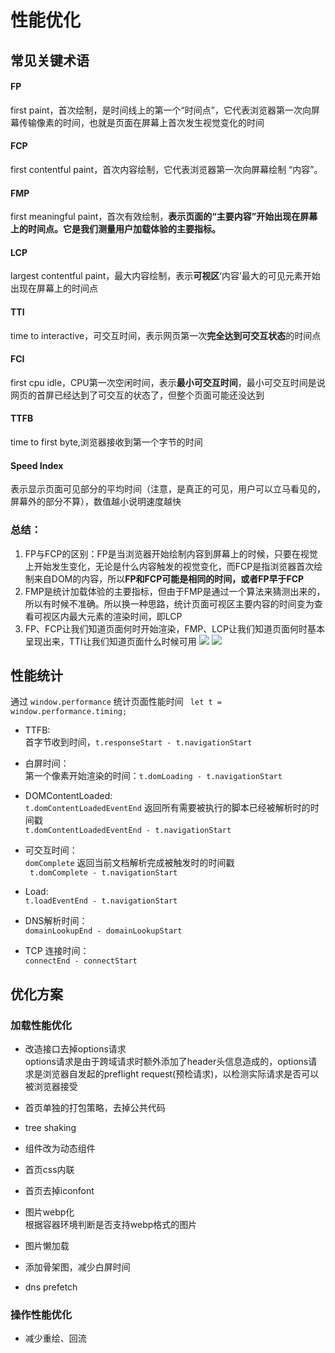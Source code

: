# 性能优化
## 常见关键术语
#### FP  
first paint，首次绘制，是时间线上的第一个“时间点”，它代表浏览器第一次向屏幕传输像素的时间，也就是页面在屏幕上首次发生视觉变化的时间
#### FCP  
first contentful paint，首次内容绘制，它代表浏览器第一次向屏幕绘制 “内容”。
#### FMP  
first meaningful paint，首次有效绘制，**表示页面的“主要内容”开始出现在屏幕上的时间点。它是我们测量用户加载体验的主要指标。**
#### LCP  
largest contentful paint，最大内容绘制，表示**可视区**‘内容’最大的可见元素开始出现在屏幕上的时间点
#### TTI
time to interactive，可交互时间，表示网页第一次**完全达到可交互状态**的时间点
#### FCI
first cpu idle，CPU第一次空闲时间，表示**最小可交互时间**，最小可交互时间是说网页的首屏已经达到了可交互的状态了，但整个页面可能还没达到
#### TTFB
time to first byte,浏览器接收到第一个字节的时间
#### Speed Index  
表示显示页面可见部分的平均时间（注意，是真正的可见，用户可以立马看见的，屏幕外的部分不算），数值越小说明速度越快  
### 总结：
1. FP与FCP的区别：FP是当浏览器开始绘制内容到屏幕上的时候，只要在视觉上开始发生变化，无论是什么内容触发的视觉变化，而FCP是指浏览器首次绘制来自DOM的内容，所以**FP和FCP可能是相同的时间，或者FP早于FCP**
2. FMP是统计加载体验的主要指标，但由于FMP是通过一个算法来猜测出来的，所以有时候不准确。所以换一种思路，统计页面可视区主要内容的时间变为查看可视区内最大元素的渲染时间，即LCP
3. FP、FCP让我们知道页面何时开始渲染，FMP、LCP让我们知道页面何时基本呈现出来，TTI让我们知道页面什么时候可用
![](https://mmbiz.qpic.cn/mmbiz_png/MpGQUHiaib4ib7IGiboflmhpibLq6UD9r8Y1Fhp8Yhicldb66HPwJibC0Rsj0cFzTRaSxuyKfMecbjWZLiatDWePLh4wWQ/640?wx_fmt=png&tp=webp&wxfrom=5&wx_lazy=1&wx_co=1)
![](https://mmbiz.qpic.cn/mmbiz_png/MpGQUHiaib4ib7IGiboflmhpibLq6UD9r8Y1FGFBsKNiaYGhMPl7FdhXCoMckcjfNT7QPz8psibbTBaqlfibz6xbJUWjtQ/640?wx_fmt=png&tp=webp&wxfrom=5&wx_lazy=1&wx_co=1)

## 性能统计
通过 `window.performance` 统计页面性能时间
` let t = window.performance.timing;`
- TTFB:  
  首字节收到时间，`t.responseStart - t.navigationStart`

- 白屏时间：  
  第一个像素开始渲染的时间：`t.domLoading - t.navigationStart`

- DOMContentLoaded:  
  `t.domContentLoadedEventEnd` 返回所有需要被执行的脚本已经被解析时的时间戳  
  `t.domContentLoadedEventEnd - t.navigationStart`

- 可交互时间：  
  `domComplete` 返回当前文档解析完成被触发时的时间戳  
  ` t.domComplete - t.navigationStart`

- Load:  
  `t.loadEventEnd - t.navigationStart`

- DNS解析时间：  
  `domainLookupEnd - domainLookupStart`

- TCP 连接时间：  
  `connectEnd - connectStart`

## 优化方案
### 加载性能优化
- 改造接口去掉options请求  
  options请求是由于跨域请求时额外添加了header头信息造成的，options请求是浏览器自发起的preflight request(预检请求)，以检测实际请求是否可以被浏览器接受

- 首页单独的打包策略，去掉公共代码
- tree shaking
- 组件改为动态组件

- 首页css内联

- 首页去掉iconfont

- 图片webp化  
  根据容器环境判断是否支持webp格式的图片

- 图片懒加载

- 添加骨架图，减少白屏时间
  
- dns prefetch
### 操作性能优化
- 减少重绘、回流

